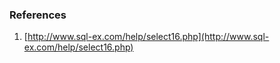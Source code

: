 ### References
1. [http://www.sql-ex.com/help/select16.php](http://www.sql-ex.com/help/select16.php)
